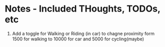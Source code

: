 # Notes - Included THoughts, TODOs, etc

1. Add a toggle for Walking or Riding (in car) to chagne proximity form 1500 for walking to 10000 for car and 5000 for cycling(maybe)

